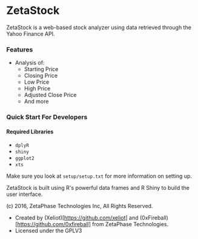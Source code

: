 # ZetaStock

ZetaStock is a web-based stock analyzer using data retrieved through the Yahoo Finance API.

### Features
- Analysis of:
  - Starting Price
  - Closing Price
  - Low Price
  - High Price
  - Adjusted Close Price
  - And more

### Quick Start For Developers

#### Required Libraries
- `dplyR`
- `shiny`
- `ggplot2`
- `xts`

Make sure you look at `setup/setup.txt` for more information on setting up.

ZetaStock is built using R's powerful data frames and R Shiny to build the user interface.

(c) 2016, ZetaPhase Technologies Inc, All Rights Reserved.
- Created by (Xeliot)[https://github.com/xeliot] and (0xFireball)[https://github.com/0xfireball] from ZetaPhase Technologies.
- Licensed under the GPLV3
